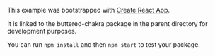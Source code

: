 This example was bootstrapped with [Create React App](https://github.com/facebook/create-react-app).

It is linked to the buttered-chakra package in the parent directory for development purposes.

You can run `npm install` and then `npm start` to test your package.
